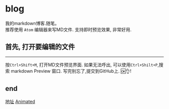 # blog
  我的markdown博客.随笔。<br>
推荐使用 `Atom` 编辑器来写MD文件. 支持即时预览效果, 非常好用.<br>
## 首先, 打开要编辑的文件
---
按`Ctrl+Shift+M`, 打开MD文件预览界面. 如果无法呼出, 可以使用`Ctrl+Shilt+P`,搜索 markdown Preview 窗口. 写完别忘了,提交到GitHub上. :ok::ok_hand:!

## end
[地址](https://ivanwangcy.github.io/blog/)
[Animated](/framework/React-Native/Animated.md)
